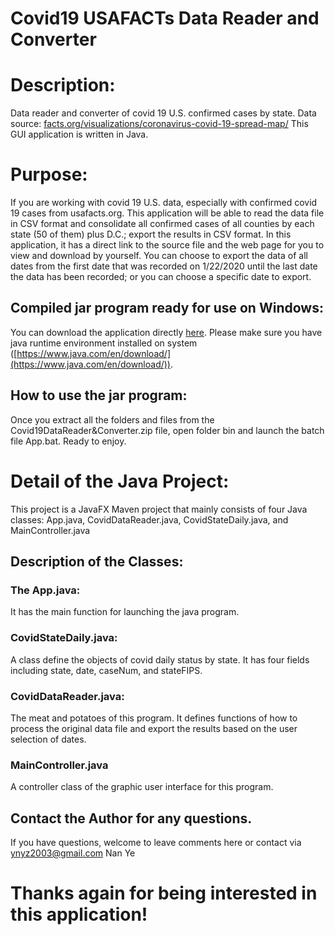 # Covid19 USAFACTs Data Reader and Converter

# Description:
Data reader and converter of covid 19 U.S. confirmed cases by state. Data source: [facts.org/visualizations/coronavirus-covid-19-spread-map/](facts.org/visualizations/coronavirus-covid-19-spread-map/)
This GUI application is written in Java.

# Purpose:
If you are working with covid 19 U.S. data, especially with confirmed covid 19 cases from usafacts.org. This application will be able to read the data file in CSV format and consolidate all confirmed cases of all counties by each state (50 of them) plus D.C.; export the results in CSV format. In this application, it has a direct link to the source file and the web page for you to view and download by yourself. You can choose to export the data of all dates from the first date that was recorded on 1/22/2020 until the last date the data has been recorded; or you can choose a specific date to export.

## Compiled jar program ready for use on Windows:
You can download the application directly [here](https://drive.google.com/file/d/1kASPYLDo3KfyqOWBtolLh929JkZV_icD/view). Please make sure you have java runtime environment installed on system ([https://www.java.com/en/download/](https://www.java.com/en/download/)).

## How to use the jar program:
Once you extract all the folders and files from the Covid19DataReader&Converter.zip file, open folder bin and launch the batch file App.bat. Ready to enjoy.



# Detail of the Java Project:
This project is a JavaFX Maven project that mainly consists of four Java classes: App.java, CovidDataReader.java, CovidStateDaily.java, and MainController.java

## Description of the Classes:
### The App.java:
It has the main function for launching the java program.

### CovidStateDaily.java:
A class define the objects of covid daily status by state.
It has four fields including state, date, caseNum, and stateFIPS.

### CovidDataReader.java:
The meat and potatoes of this program. It defines functions of how to process the original data file and export the results based on the user selection of dates.

### MainController.java
A controller class of the graphic user interface for this program.

## Contact the Author for any questions.
If you have questions, welcome to leave comments here or contact via ynyz2003@gmail.com Nan Ye

# Thanks again for being interested in this application!
